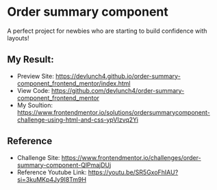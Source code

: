 # Order summary component

A perfect project for newbies who are starting to build confidence with layouts!

## My Result:
- Preview Site:
https://devlunch4.github.io/order-summary-component_frontend_mentor/index.html
- View Code: 
https://github.com/devlunch4/order-summary-component_frontend_mentor
- My Soultion: 
https://www.frontendmentor.io/solutions/ordersummarycomponent-challenge-using-html-and-css-ypVIzvq2Yi

## Reference
- Challenge Site: 
https://www.frontendmentor.io/challenges/order-summary-component-QlPmajDUj  
- Reference Youtube Link: 
https://youtu.be/SR5GxoFhIAU?si=3kuMKp4Jy9I8Tm9H  
